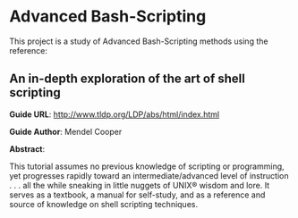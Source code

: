 Advanced Bash-Scripting
=======================

This project is a study of Advanced Bash-Scripting methods using the reference:

An in-depth exploration of the art of shell scripting
-----------------------------------------------------

**Guide URL**: http://www.tldp.org/LDP/abs/html/index.html

**Guide Author**: Mendel Cooper

**Abstract**:

This tutorial assumes no previous knowledge of scripting or programming, yet progresses rapidly toward an intermediate/advanced level of instruction . . . all the while sneaking in little nuggets of UNIX® wisdom and lore. It serves as a textbook, a manual for self-study, and as a reference and source of knowledge on shell scripting techniques. 

